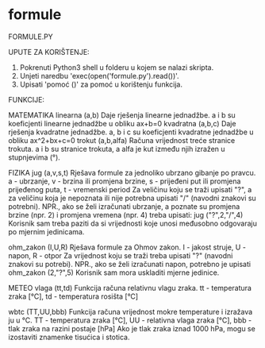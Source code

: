 # formule

FORMULE.PY

UPUTE ZA KORIŠTENJE:
1. Pokrenuti Python3 shell u folderu u kojem se nalazi skripta.
2. Unjeti naredbu 'exec(open('formule.py').read())'.
3. Upisati 'pomoć ()' za pomoć u korištenju funkcija.

FUNKCIJE:

MATEMATIKA
linearna (a,b)
  Daje rješenja linearne jednadžbe.
  a i b su koeficjenti linearne jednadžbe u obliku ax+b=0
kvadratna (a,b,c)
  Daje rješenja kvadratne jednadžbe.
  a, b i c su koeficjenti kvadratne jednadžbe u obliku ax^2+bx+c=0
trokut (a,b,alfa)
  Računa vrijednost treće stranice trokuta.
  a i b su stranice trokuta, a alfa je kut između njih izražen u stupnjevima (°).

FIZIKA
jug (a,v,s,t)
  Rješava formule za jednoliko ubrzano gibanje po pravcu.
  a - ubrzanje, v - brzina ili promjena brzine, s - prijeđeni put ili promjena prijeđenog puta, t - vremenski period
  Za veličinu koju se traži upisati "?", a za veličinu koja je nepoznata ili nije potrebna upisati "/" (navodni znakovi su potrebni). NPR., ako se želi izračunati ubrzanje, a poznate su promjena brzine (npr. 2) i promjena vremena (npr. 4) treba upisati: jug ("?",2,"/",4)
  Korisnik sam treba paziti da si vrijednosti koje unosi međusobno odgovaraju po mjernim jedinicama.

ohm_zakon (I,U,R)
  Rješava formule za Ohmov zakon.
  I - jakost struje, U - napon, R - otpor
  Za vrijednost koju se traži treba upisati "?" (navodni znakovi su potrebi). NPR., ako se želi izračunati napon, potrebno je upisati ohm_zakon (2,"?",5)
  Korisnik sam mora uskladiti mjerne jedinice.

METEO
vlaga (tt,td)
  Funkcija računa relativnu vlagu zraka.
  tt - temperatura zraka [°C], td - temperatura rosišta [°C]

wbtc (TT,UU,bbb)
  Funkcija računa vrijednost mokre temperature i izražava ju u °C.
  TT - temperatura zraka [°C], UU - relativna vlaga zraka [°C], bbb - tlak zraka na razini postaje [hPa]
  Ako je tlak zraka iznad 1000 hPa, mogu se izostaviti znamenke tisućica i stotica.
